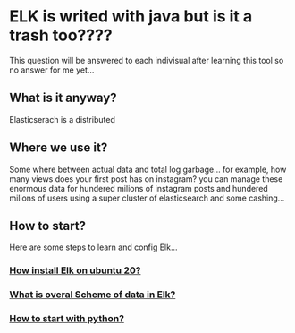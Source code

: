 # ELK is writed with java but is it a trash too????

This question will be answered to each indivisual after learning this tool so no answer for me yet...

## What is it anyway?

Elasticserach is a distributed 

## Where we use it?

Some where between actual data and total log garbage... for example,
how many views does your first post has on instagram? you can manage these
enormous data for hundered milions of instagram posts and hundered milions of
users using a super cluster of elasticsearch and some cashing...

## How to start?

Here are some steps to learn and config Elk...

### [How install Elk on ubuntu 20?](https://www.digitalocean.com/community/tutorials/how-to-install-elasticsearch-logstash-and-kibana-elastic-stack-on-ubuntu-18-04)

### [What is overal Scheme of data in Elk?](https://stackoverflow.com/questions/15025876/what-is-an-index-in-elasticsearch)

### [How to start with python?](https://tryolabs.com/blog/2015/02/17/python-elasticsearch-first-steps)
